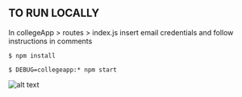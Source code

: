 ## TO RUN LOCALLY

In collegeApp > routes > index.js  insert email credentials and follow instructions in comments

`$ npm install`

`$ DEBUG=collegeapp:* npm start`

![alt text](collegeApp/public/images/ss.png)
